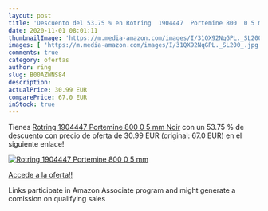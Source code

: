 ```yaml
---
layout: post
title: 'Descuento del 53.75 % en Rotring  1904447  Portemine 800  0 5 mm '
date: 2020-11-01 08:01:11
thumbnailImage: 'https://m.media-amazon.com/images/I/31QX92NqGPL._SL200_.jpg'
images: [ 'https://m.media-amazon.com/images/I/31QX92NqGPL._SL200_.jpg' ]
comments: true
category: ofertas
author: ring
slug: B00AZWNS84
description:
actualPrice: 30.99 EUR
comparePrice: 67.0 EUR
inStock: true
---
```


Tienes [Rotring  1904447  Portemine 800  0 5 mm  Noir](https://www.amazon.fr/dp/B00AZWNS84/?tag=tolees0d-21) con un 53.75 % de descuento con precio de oferta de 30.99 EUR (original: 67.0 EUR) en el siguiente enlace!

[![Rotring  1904447  Portemine 800  0 5 mm ](https://m.media-amazon.com/images/I/31QX92NqGPL._SL200_.jpg)](https://www.amazon.fr/dp/B00AZWNS84/?tag=tolees0d-21)

[Accede a la oferta!!](https://www.amazon.fr/dp/B00AZWNS84/?tag=tolees0d-21)

Links participate in Amazon Associate program and might generate a comission on qualifying sales


